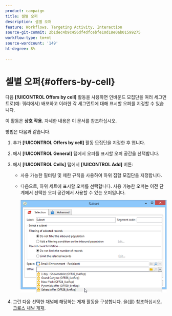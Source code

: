 ```yaml
---
product: campaign
title: 셀별 오퍼
description: 셀별 오퍼
feature: Workflows, Targeting Activity, Interaction
source-git-commit: 2b1dec4b9c456df4dfcebfe10d18e0ab01599275
workflow-type: tm+mt
source-wordcount: '149'
ht-degree: 8%

---
```


# 셀별 오퍼{#offers-by-cell}



다음 **[!UICONTROL Offers by cell]** 활동을 사용하면 인바운드 모집단을 여러 세그먼트로(예: 쿼리에서) 배포하고 이러한 각 세그먼트에 대해 표시할 오퍼를 지정할 수 있습니다.

이 활동은 **상호 작용**. 자세한 내용은 이 문서를 참조하십시오.

방법은 다음과 같습니다.

1. 추가 **[!UICONTROL Offers by cell]** 활동 모집단을 지정한 후 엽니다.
1. 에서 **[!UICONTROL General]** 탭에서 오퍼를 표시할 오퍼 공간을 선택합니다.
1. 에서 **[!UICONTROL Cells]** 탭에서 **[!UICONTROL Add]** 버튼:

   * 사용 가능한 필터링 및 제한 규칙을 사용하여 하위 집합 모집단을 지정합니다.
   * 다음으로, 하위 세트에 표시할 오퍼를 선택합니다. 사용 가능한 오퍼는 이전 단계에서 선택한 오퍼 공간에서 사용할 수 있는 오퍼입니다.

      ![](assets/int_offer_per_cell1.png)

1. 그런 다음 선택한 채널에 해당하는 게재 활동을 구성합니다. 을(를) 참조하십시오. [크로스 채널 게재](cross-channel-deliveries.md).
